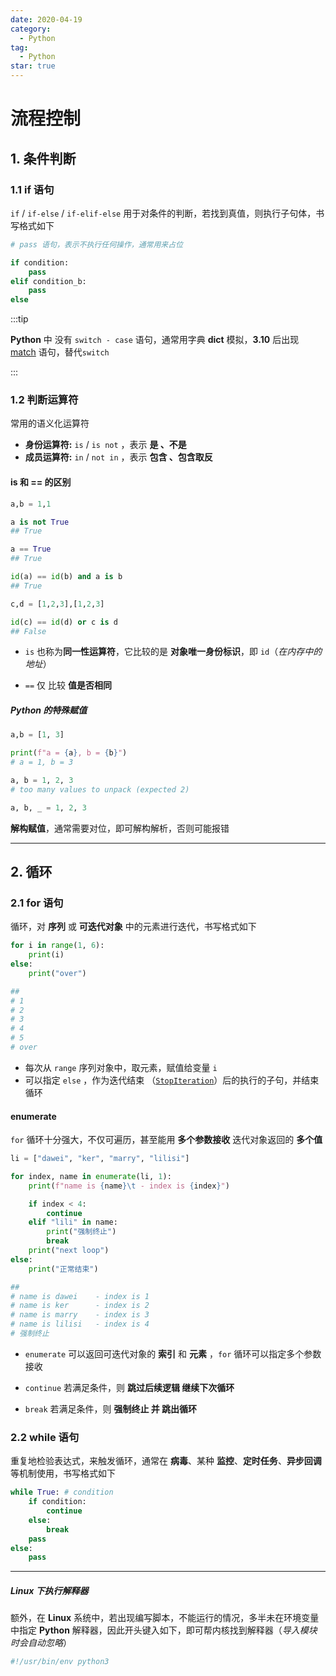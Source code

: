 ```yaml
---
date: 2020-04-19
category:
  - Python
tag:
  - Python
star: true
---
```


# 流程控制

## 1. 条件判断

### 1.1 if 语句

`if` / `if-else` / `if-elif-else` 用于对条件的判断，若找到真值，则执行子句体，书写格式如下

```python
# pass 语句，表示不执行任何操作，通常用来占位

if condition:
	pass
elif condition_b:
    pass
else
```

:::tip

**Python** 中 没有 `switch - case` 语句，通常用字典 **dict** 模拟，**3.10** 后出现 [match](https://docs.python.org/zh-cn/3.10/reference/compound_stmts.html#the-match-statement) 语句，替代`switch`

:::

### 1.2 判断运算符

常用的语义化运算符

- **身份运算符:** `is` / `is not` ，表示 **是 、不是**
- **成员运算符:** `in` / `not in` ，表示 **包含 、包含取反**

#### is 和 == 的区别

```python
a,b = 1,1

a is not True
## True

a == True
## True

id(a) == id(b) and a is b
## True

c,d = [1,2,3],[1,2,3]

id(c) == id(d) or c is d
## False
```

- `is` 也称为**同一性运算符**，它比较的是 **对象唯一身份标识**，即 `id`（_在内存中的地址_）

- `==` 仅 比较 **值是否相同**

##### **Python 的特殊赋值**

```python
a,b = [1, 3]

print(f"a = {a}, b = {b}")
# a = 1, b = 3

a, b = 1, 2, 3
# too many values to unpack (expected 2)

a, b, _ = 1, 2, 3
```

**解构赋值**，通常需要对位，即可解构解析，否则可能报错

---

## 2. 循环

### 2.1 for 语句

循环，对 **序列** 或 **可迭代对象** 中的元素进行迭代，书写格式如下

```python
for i in range(1, 6):
	print(i)
else:
	print("over")

##
# 1
# 2
# 3
# 4
# 5
# over
```

- 每次从 `range` 序列对象中，取元素，赋值给变量 `i`
- 可以指定 `else` ，作为迭代结束 （[`StopIteration`](https://docs.python.org/zh-cn/3.10/library/exceptions.html#StopIteration)）后的执行的子句，并结束循环

#### enumerate

`for` 循环十分强大，不仅可遍历，甚至能用 **多个参数接收** 迭代对象返回的 **多个值**

```python
li = ["dawei", "ker", "marry", "lilisi"]

for index, name in enumerate(li, 1):
    print(f"name is {name}\t - index is {index}")

    if index < 4:
        continue
    elif "lili" in name:
        print("强制终止")
        break
    print("next loop")
else:
    print("正常结束")

##
# name is dawei    - index is 1
# name is ker      - index is 2
# name is marry    - index is 3
# name is lilisi   - index is 4
# 强制终止
```

- `enumerate` 可以返回可迭代对象的 **索引** 和 **元素** ，`for` 循环可以指定多个参数接收

- `continue` 若满足条件，则 **跳过后续逻辑 继续下次循环**
- `break` 若满足条件，则 **强制终止 并 跳出循环**

### 2.2 while 语句

重复地检验表达式，来触发循环，通常在 **病毒**、某种 **监控**、**定时任务**、**异步回调** 等机制使用，书写格式如下

```python
while True:	# condition
    if condition:
        continue
	else:
        break
	pass
else:
    pass
```

---

##### **Linux 下执行解释器**

额外，在 **Linux** 系统中，若出现编写脚本，不能运行的情况，多半未在环境变量中指定 **Python** 解释器，因此开头键入如下，即可帮内核找到解释器（_导入模块时会自动忽略_）

```python
#!/usr/bin/env python3
```
